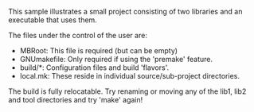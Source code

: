 This sample illustrates a small project consisting of two libraries and an
executable that uses them.

The files under the control of the user are:

- MBRoot: This file is required (but can be empty)
- GNUmakefile: Only required if using the 'premake' feature.
- build/*: Configuration files and build 'flavors'.
- local.mk: These reside in individual source/sub-project directories.

The build is fully relocatable. Try renaming or moving any of the lib1, lib2
and tool directories and try 'make' again!
